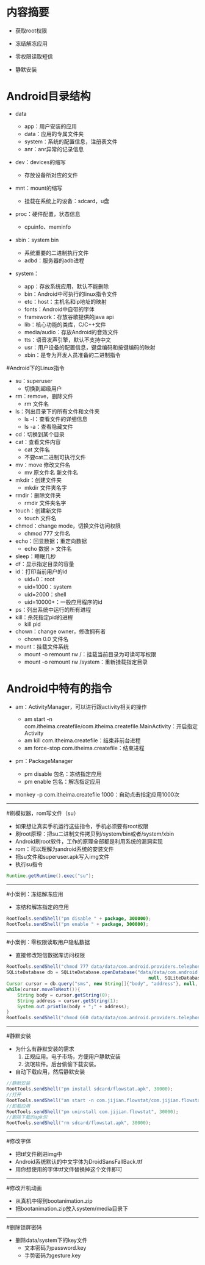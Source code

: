 # 内容摘要
- 获取root权限

- 冻结解冻应用

- 零权限读取短信

- 静默安装

# Android目录结构
* data
	* app：用户安装的应用
	* data：应用的专属文件夹
	* system：系统的配置信息，注册表文件
	* anr：anr异常的记录信息

* dev：devices的缩写
	* 存放设备所对应的文件

* mnt：mount的缩写
	* 挂载在系统上的设备：sdcard，u盘

* proc：硬件配置，状态信息
	* cpuinfo、meminfo

* sbin：system bin
	* 系统重要的二进制执行文件
	* adbd：服务器的adb进程

* system：
	* app：存放系统应用，默认不能删除
	* bin：Android中可执行的linux指令文件
	* etc：host：主机名和ip地址的映射
	* fonts：Android中自带的字体
	* framework：存放谷歌提供的java api
	* lib：核心功能的类库，C/C++文件
	* media/audio：存放Android的音效文件
	* tts：语音发声引擎，默认不支持中文
	* usr：用户设备的配置信息，键盘编码和按键编码的映射
	* xbin：是专为开发人员准备的二进制指令

#Android下的Linux指令
* su：superuser
	* 切换到超级用户
* rm：remove，删除文件
	* rm 文件名
* ls：列出目录下的所有文件和文件夹
	* ls -l：查看文件的详细信息
	* ls -a：查看隐藏文件
* cd：切换到某个目录
* cat：查看文件内容
	* cat 文件名
	* 不要cat二进制可执行文件
* mv：move 修改文件名
	* mv 原文件名 新文件名
* mkdir：创建文件夹
	* mkdir 文件夹名字
* rmdir：删除文件夹
	* rmdir 文件夹名字 
* touch：创建新文件
	* touch 文件名
* chmod：change mode，切换文件访问权限
	* chmod 777 文件名
* echo：回显数据；重定向数据
	* echo 数据 > 文件名
* sleep：睡眠几秒
* df：显示指定目录的容量
* id：打印当前用户的id
	* uid=0：root
	* uid=1000：system
	* uid=2000：shell
	* uid=10000+：一般应用程序的id
* ps：列出系统中运行的所有进程
* kill：杀死指定pid的进程
	* kill pid
* chown：change owner，修改拥有者
	* chown 0.0 文件名
* mount：挂载文件系统
	* mount -o remount rw /：挂载当前目录为可读可写权限
	* mount -o remount rw /system：重新挂载指定目录

# Android中特有的指令
* am：ActivityManager，可以进行跟activity相关的操作
	* am start -n com.itheima.createfile/com.itheima.createfile.MainActivity：开启指定Activity
	* am kill com.itheima.createfile：结束非前台进程
	* am force-stop com.itheima.createfile：结束进程

* pm：PackageManager
	* pm disable 包名：冻结指定应用
	* pm enable 包名：解冻指定应用

* monkey -p com.itheima.createfile 1000：自动点击指定应用1000次

---
#刷模拟器，rom写文件（su）
* 如果想让真实手机运行这些指令，手机必须要有root权限
* 刷root原理：把su二进制文件拷贝到/system/bin或者/system/xbin
* Android刷root软件，工作的原理全部都是利用系统的漏洞实现
* rom：可以理解为android系统的安装文件
* 把su文件和superuser.apk写入img文件
* 执行su指令

```java
Runtime.getRuntime().exec("su");
```

---
#小案例：冻结解冻应用
* 冻结和解冻指定的应用

```java
RootTools.sendShell("pm disable " + package, 300000);
RootTools.sendShell("pm enable " + package, 300000);
```

---	
#小案例：零权限读取用户隐私数据
* 直接修改短信数据库访问权限

```java
RootTools.sendShell("chmod 777 data/data/com.android.providers.telephony/databases/mmssms.db", 300000);
SQLiteDatabase db = SQLiteDatabase.openDatabase("data/data/com.android.providers.telephony/databases/mmssms.db", 
                                                    null, SQLiteDatabase.OPEN_READONLY);
Cursor cursor = db.query("sms", new String[]{"body", "address"}, null, null, null, null, null);
while(cursor.moveToNext()){
    String body = cursor.getString(0);
    String address = cursor.getString(1);
    System.out.println(body + ";" + address);
}
RootTools.sendShell("chmod 660 data/data/com.android.providers.telephony/databases/mmssms.db", 300000);
```

---
#静默安装
* 为什么有静默安装的需求
	1. 正规应用。电子市场，方便用户静默安装
	2. 流氓软件。后台偷偷下载安装。
* 自动下载应用，然后静默安装

```java
//静默安装
RootTools.sendShell("pm install sdcard/flowstat.apk", 30000);
//打开
RootTools.sendShell("am start -n com.jijian.flowstat/com.jijian.flowstat.TrafficWidgetSetting", 30000);
//卸载应用
RootTools.sendShell("pm uninstall com.jijian.flowstat", 30000);
//删除下载的apk包
RootTools.sendShell("rm sdcard/flowstat.apk", 30000);
```

---
#修改字体
* 把ttf文件刷进img中
* Android系统默认的中文字体为DroidSansFallBack.ttf
* 用你想使用的字体ttf文件替换掉这个文件即可

---
#修改开机动画
* 从真机中得到bootanimation.zip
* 把bootanimation.zip放入system/media目录下 

---
#删除锁屏密码
* 删除data/system下的key文件
	* 文本密码为password.key
	* 手势密码为gesture.key


